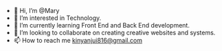 - 👋 Hi, I’m @Mary
- 👀 I’m interested in Technology.
- 🌱 I’m currently learning Front End and Back End development.
- 💞️ I’m looking to collaborate on creating creative websites and systems.
- 📫 How to reach me kinyanjui816@gmail.com

<!---
Manniskiki-bot/Manniskiki-bot is a ✨ special ✨ repository because its `README.md` (this file) appears on your GitHub profile.
You can click the Preview link to take a look at your changes.
--->
